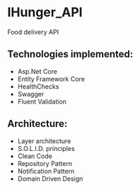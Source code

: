 # IHunger_API
Food delivery API

## Technologies implemented:
* Asp.Net Core
* Entity Framework Core
* HealthChecks
* Swagger 
* Fluent Validation

## Architecture:
* Layer architecture
* S.O.L.I.D. principles
* Clean Code
* Repository Pattern
* Notification Pattern
* Domain Driven Design